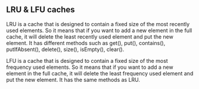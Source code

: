 ## LRU & LFU caches

LRU is a cache that is designed to contain a fixed size of the most recently used elements. So it means that if you want to add a new element in the full cache, it will delete the least recently used element and put the new element. It has different methods such as get(), put(), contains(), putIfAbsent(), delete(), size(), isEmpty(), clear().

LFU is a cache that is designed to contain a fixed size of the most frequency used elements. So it means that if you want to add a new element in the full cache, it will delete the least frequency used element and put the new element. It has the same methods as LRU.